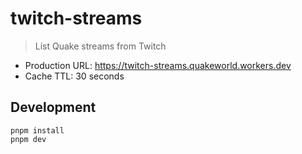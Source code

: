 # twitch-streams

> List Quake streams from Twitch

* Production URL: https://twitch-streams.quakeworld.workers.dev
* Cache TTL: 30 seconds

## Development

```shell
pnpm install
pnpm dev
```
